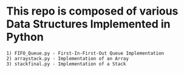 # This repo is composed of various Data Structures Implemented in Python
    1) FIFO_Queue.py - First-In-First-Out Queue Implementation
    2) arraystack.py - Implementation of an Array
    3) stackfinal.py - Implementation of a Stack 
